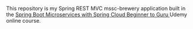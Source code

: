 This repository is my Spring REST MVC mssc-brewery application built in the [Spring Boot Microservices with Spring Cloud Beginner to Guru
](https://www.udemy.com/course/spring-boot-microservices-with-spring-cloud-beginner-to-guru) Udemy online course.